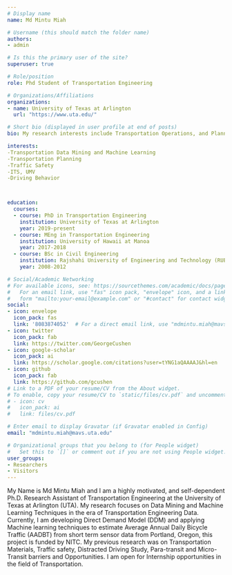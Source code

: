 ```yaml
---
# Display name
name: Md Mintu Miah

# Username (this should match the folder name)
authors:
- admin

# Is this the primary user of the site?
superuser: true

# Role/position
role: Phd Student of Transportation Engineering

# Organizations/Affiliations
organizations:
- name: University of Texas at Arlington
  url: "https://www.uta.edu/"

# Short bio (displayed in user profile at end of posts)
bio: My research interests include Transportation Operations, and Planning.

interests:
-Transportation Data Mining and Machine Learning
-Transportation Planning
-Traffic Safety 
-ITS, UMV 
-Driving Behavior



education:
  courses:
  - course: PhD in Transportation Engineering
    institution: University of Texas at Arlington
    year: 2019-present
  - course: MEng in Transportation Engineering
    institution: University of Hawaii at Manoa
    year: 2017-2018
  - course: BSc in Civil Engineering
    institution: Rajshahi University of Engineering and Technology (RUET)
    year: 2008-2012

# Social/Academic Networking
# For available icons, see: https://sourcethemes.com/academic/docs/page-builder/#icons
#   For an email link, use "fas" icon pack, "envelope" icon, and a link in the
#   form "mailto:your-email@example.com" or "#contact" for contact widget.
social:
- icon: envelope
  icon_pack: fas
  link: '8083874052'  # For a direct email link, use "mdmintu.miah@mavs.uta.edu".
- icon: twitter
  icon_pack: fab
  link: https://twitter.com/GeorgeCushen
- icon: google-scholar
  icon_pack: ai
  link: https://scholar.google.com/citations?user=tYNG1aQAAAAJ&hl=en
- icon: github
  icon_pack: fab
  link: https://github.com/gcushen
# Link to a PDF of your resume/CV from the About widget.
# To enable, copy your resume/CV to `static/files/cv.pdf` and uncomment the lines below.
# - icon: cv
#   icon_pack: ai
#   link: files/cv.pdf

# Enter email to display Gravatar (if Gravatar enabled in Config)
email: "mdmintu.miah@mavs.uta.edu"

# Organizational groups that you belong to (for People widget)
#   Set this to `[]` or comment out if you are not using People widget.
user_groups:
- Researchers
- Visitors
---
```


My Name is Md Mintu Miah and I am a highly motivated, and self-dependent Ph.D. Research Assistant of Transportation Engineering at the University of Texas at Arlington (UTA). My research focuses on Data Mining and Machine Learning Techniques in the era of Transportation Engineering Data. Currently, I am developing Direct Demand Model (DDM) and applying Machine learning techniques to estimate Average Annual Daily Bicycle Traffic (AADBT) from short term sensor data from Portland, Oregon, this project is  funded by NITC. My previous research was on Transportation Materials,  Traffic safety, Distracted Driving Study, Para-transit and Micro-Transit barriers and Opportunities. I am open for Internship opportunities in the field of Transportation.


